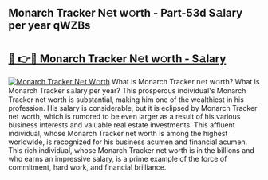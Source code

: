 ## Monarch Tracker N𝚎t w𝚘rth - Part-53d S𝚊lary per year qWZBs

# <h2><a href="http://gc34lm.nevu.top/?p=Monarch+Tracker">🔗 👉🔴 Monarch Tracker N𝚎t w𝚘rth - S𝚊lary</a></h2>

[![Monarch Tracker N𝚎t W𝚘rth](https://i.imgur.com/Oavwk0R.jpeg)](http://gc34lm.nevu.top/?p=Monarch+Tracker)
What is Monarch Tracker n𝚎t w𝚘rth? What is Monarch Tracker s𝚊lary per year?
This prosperous individual's Monarch Tracker net worth is substantial, making him one of the wealthiest in his profession. His salary is considerable, but it is eclipsed by Monarch Tracker net worth, which is rumored to be even larger as a result of his various business interests and valuable real estate investments. This affluent individual, whose Monarch Tracker net worth is among the highest worldwide, is recognized for his business acumen and financial acumen. This rich individual, whose Monarch Tracker net worth is in the billions and who earns an impressive salary, is a prime example of the force of commitment, hard work, and financial brilliance.
